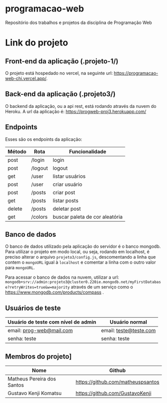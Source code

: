# programacao-web
Repositório dos trabalhos e projetos da disciplina de Programação Web

# Link do projeto

## Front-end da aplicação (.projeto-1/)
O projeto está hospedado no vercel, na seguinte url: <a href="https://programacao-web-chi.vercel.app/">https://programacao-web-chi.vercel.app/</a>.

## Back-end da aplicação (.projeto3/)

O backend da aplicação, ou a api rest, está rodando através da nuvem do Heroku. A url da aplicação é: https://progweb-proj3.herokuapp.com/

## Endpoints

Esses são os endpoints da aplicação:

|Método|Rota|Funcionalidade|
|----|----------|--------------|
|post|/login| login|
|post|/logout| logout|
|get|/user| listar usuários|
|post|/user|criar usuário|
|post|/posts| criar post|
|get|/posts|listar posts|
|delete|/posts|deletar post|
|get|/colors|buscar paleta de cor aleatória|

## Banco de dados

O banco de dados utilizado pela aplicação do servidor é o banco mongodb. Para utilizar o projeto em modo local, ou seja, rodando em localhost, é preciso alterar o arquivo `projeto3/config.js`, descomentando a linha que contem o `mongoURL` igual à `localhost` e comentar a linha com o outro valor para `mongoURL`.

Para acessar o banco de dados na nuvem, utilizar a url: `mongodb+srv://admin:projeto3@cluster0.220ie.mongodb.net/myFirstDatabase?retryWrites=true&w=majority` através de um serviço como o https://www.mongodb.com/products/compass .

## Usuários de teste

|Usuário de teste com nível de admin|Usuário normal|
|-----|----|
|email: prog-web@mail.com|email: teste@teste.com|
|senha: teste|senha: teste|




## Membros do projeto]
|             Nome           |               Github              |
|----------------------------|-----------------------------------|
| Matheus Pereira dos Santos | https://github.com/matheuspsantos |
|   Gustavo Kenji Komatsu    |  https://github.com/GustavoKenji  |


